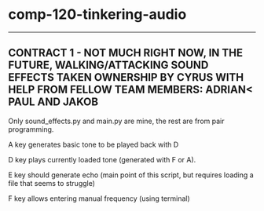 # comp-120-tinkering-audio


-------------------------------------------------------------------------------
CONTRACT 1 - NOT MUCH RIGHT NOW, IN THE FUTURE, WALKING/ATTACKING SOUND EFFECTS
TAKEN OWNERSHIP BY CYRUS
WITH HELP FROM FELLOW TEAM MEMBERS: ADRIAN< PAUL AND JAKOB
-------------------------------------------------------------------------------

Only sound_effects.py and main.py are mine, the rest are from pair programming.

A key generates basic tone to be played back with D

D key plays currently loaded tone (generated with F or A).

E key should generate echo (main point of this script, but
	requires loading a file that seems to struggle)

F key allows entering manual frequency (using terminal)